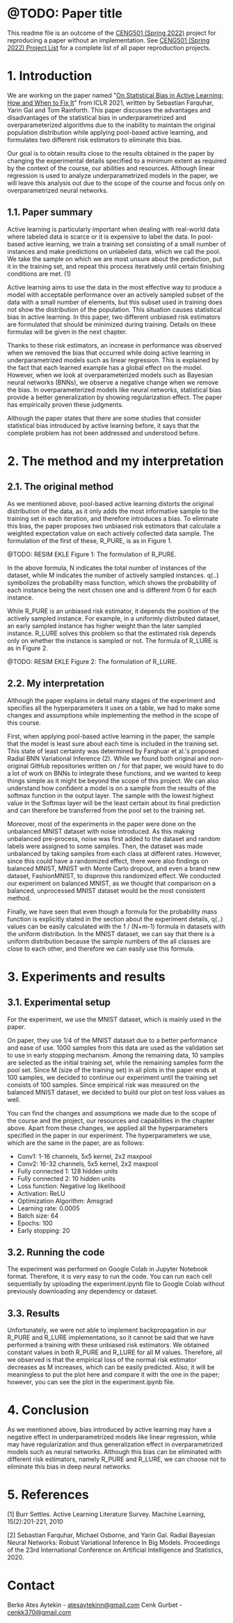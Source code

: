 # @TODO: Paper title

This readme file is an outcome of the [CENG501 (Spring 2022)](https://ceng.metu.edu.tr/~skalkan/DL/) project for reproducing a paper without an implementation. See [CENG501 (Spring 2022) Project List](https://github.com/CENG501-Projects/CENG501-Spring2022) for a complete list of all paper reproduction projects.

# 1. Introduction

We are working on the paper named "[On Statistical Bias in Active Learning: How and When to Fix It](https://arxiv.org/abs/2101.11665)" from ICLR 2021, written by Sebastian Farquhar, Yarin Gal and Tom Rainforth. This paper discusses the advantages and disadvantages of the statistical bias in underparametrized and overparameterized algorithms due to the inability to maintain the original population distribution while applying pool-based active learning, and formulates two different risk estimators to eliminate this bias.

Our goal is to obtain results close to the results obtained in the paper by changing the experimental details specified to a minimum extent as required by the context of the course, our abilities and resources. Although linear regression is used to analyze underparametrized models in the paper, we will leave this analysis out due to the scope of the course and focus only on overparametrized neural networks.


## 1.1. Paper summary

Active learning is particularly important when dealing with real-world data where labeled data is scarce or it is expensive to label the data. In pool-based active learning, we train a training set consisting of a small number of instances and make predictions on unlabeled data, which we call the pool. We take the sample on which we are most unsure about the prediction, put it in the training set, and repeat this process iteratively until certain finishing conditions are met. (1)

Active learning aims to use the data in the most effective way to produce a model with acceptable performance over an actively sampled subset of the data with a small number of elements, but this subset used in training does not show the distribution of the population. This situation causes statistical bias in active learning. In this paper, two different unbiased risk estimators are formulated that should be minimized during training. Details on these formulas will be given in the next chapter.

Thanks to these risk estimators, an increase in performance was observed when we removed the bias that occurred while doing active learning in underparametrized models such as linear regression. This is explained by the fact that each learned example has a global effect on the model. However, when we look at overparameterized models such as Bayesian neural networks (BNNs), we observe a negative change when we remove the bias. In overparameterized models like neural networks, statistical bias provide a better generalization by showing regularization effect. The paper has empirically proven these judgments.

Although the paper states that there are some studies that consider statistical bias introduced by active learning before, it says that the complete problem has not been addressed and understood before.


# 2. The method and my interpretation


## 2.1. The original method

As we mentioned above, pool-based active learning distorts the original distribution of the data, as it only adds the most informative sample to the training set in each iteration, and therefore introduces a bias. To eliminate this bias, the paper proposes two unbiased risk estimators that calculate a weighted expectation value on each actively collected data sample. The formulation of the first of these, R_PURE, is as in Figure 1.

@TODO: RESIM EKLE
Figure 1: The formulation of R_PURE.

In the above formula, N indicates the total number of instances of the dataset, while M indicates the number of actively sampled instances. q(..) symbolizes the probability mass function, which shows the probability of each instance being the next chosen one and is different from 0 for each instance.

While R_PURE is an unbiased risk estimator, it depends the position of the actively sampled instance. For example, in a uniformly distributed dataset, an early sampled instance has higher weight than the later sampled instance. R_LURE solves this problem so that the estimated risk depends only on whether the instance is sampled or not. The formula of R_LURE is as in Figure 2.

@TODO: RESIM EKLE
Figure 2: The formulation of R_LURE.


## 2.2. My interpretation 

Although the paper explains in detail many stages of the experiment and specifies all the hyperparameters it uses on a table, we had to make some changes and assumptions while implementing the method in the scope of this course.

First, when applying pool-based active learning in the paper, the sample that the model is least sure about each time is included in the training set. This state of least certainty was determined by Farqhuar et al.'s proposed Radial BNN Variational Inference (2). While we found both original and non-original GitHub repositories written on / for that paper, we would have to do a lot of work on BNNs to integrate these functions, and we wanted to keep things simple as it might be beyond the scope of this project. We can also understand how confident a model is on a sample from the results of the softmax function in the output layer. The sample with the lowest highest value in the Softmax layer will be the least certain about its final prediction and can therefore be transferred from the pool set to the training set.

Moreover, most of the experiments in the paper were done on the unbalanced MNIST dataset with noise introduced. As this making unbalanced pre-process, noise was first added to the dataset and random labels were assigned to some samples. Then, the dataset was made unbalanced by taking samples from each class at different rates. However, since this could have a randomized effect, there were also findings on balanced MNIST, MNIST with Monte Carlo dropout, and even a brand new dataset, FashionMNIST, to disprove this randomized effect. We conducted our experiment on balanced MNIST, as we thought that comparison on a balanced, unprocessed MNIST dataset would be the most consistent method.

Finally, we have seen that even though a formula for the probability mass function is explicitly stated in the section about the experiment details, q(..) values can be easily calculated with the 1 / (N+m-1) formula in datasets with the uniform distribution. In the MNIST dataset, we can say that there is a uniform distribution because the sample numbers of the all classes are close to each other, and therefore we can easily use this formula.


# 3. Experiments and results

## 3.1. Experimental setup

For the experiment, we use the MNIST dataset, which is mainly used in the paper.

On paper, they use 1/4 of the MNIST dataset due to a better performance and ease of use. 1000 samples from this data are used as the validation set to use in early stopping mechanism. Among the remaining data, 10 samples are selected as the initial training set, while the remaining samples form the pool set. Since M (size of the training set) in all plots in the paper ends at 100 samples, we decided to continue our experiment until the training set consists of 100 samples. Since empirical risk was measured on the balanced MNIST dataset, we decided to build our plot on test loss values as well.

You can find the changes and assumptions we made due to the scope of the course and the project, our resources and capabilities in the chapter above. Apart from these changes, we applied all the hyperparameters specified in the paper in our experiment. The hyperparameters we use, which are the same in the paper, are as follows: 
- Conv1: 1-16 channels, 5x5 kernel, 2x2 maxpool
- Conv2: 16-32 channels, 5x5 kernel, 2x2 maxpool
- Fully connected 1: 128 hidden units
- Fully connected 2: 10 hidden units
- Loss function: Negative log likelihood
- Activation: ReLU
- Optimization Algorithm: Amsgrad
- Learning rate: 0.0005
- Batch size: 64
- Epochs: 100
- Early stopping: 20


## 3.2. Running the code

The experiment was performed on Google Colab in Jupyter Notebook format. Therefore, it is very easy to run the code. You can run each cell sequentially by uploading  the experiment.ipynb file to Google Colab without previously downloading any dependency or dataset.


## 3.3. Results

Unfortunately, we were not able to implement backpropagation in our R_PURE and R_LURE implementations, so it cannot be said that we have performed a training with these unbiased risk estimators. We obtained constant values in both R_PURE and R_LURE for all M values. Therefore, all we observed is that the empirical loss of the normal risk estimator decreases as M increases, which can be easily predicted. Also, it will be meaningless to put the plot here and compare it with the one in the paper; however, you can see the plot in the experiment.ipynb file.


# 4. Conclusion

As we mentioned above, bias introduced by active learning may have a negative effect in underparametrized models like linear regression, while may have regularization and thus generalization effect in overparametrized models such as neural networks. Although this bias can be eliminated with different risk estimators, namely R_PURE and R_LURE, we can choose not to eliminate this bias in deep neural networks.


# 5. References

[1] Burr Settles. Active Learning Literature Survey. Machine Learning, 15(2):201-221, 2010

[2] Sebastian Farquhar, Michael Osborne, and Yarin Gal. Radial Bayesian Neural Networks: Robust Variational Inference In Big Models. Proceedings of the 23rd International Conference on Artificial Intelligence and Statistics, 2020.


# Contact

Berke Ates Aytekin - atesaytekinn@gmail.com
Cenk Gurbet - cenkk370@gmail.com
